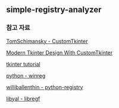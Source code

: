 ## simple-registry-analyzer

### 참고 자료

<a href="https://github.com/TomSchimansky/CustomTkinter">TomSchimansky - CustomTkinter</a>

<a href="https://www.youtube.com/playlist?list=PLfZw_tZWahjxJl81b1S-vYQwHs_9ZT77f">Modern Tkinter Design With CustomTkinter</a>

<a href="https://076923.github.io/posts/Python-tkinter-1/">tkinter tutorial</a>

<a href="https://docs.python.org/ko/3/library/winreg.html">python - winreg</a>

<a href="https://github.com/williballenthin/python-registry">williballenthin - python-registry</a>

<a href="https://github.com/libyal/libregf">libyal - libregf</a>
